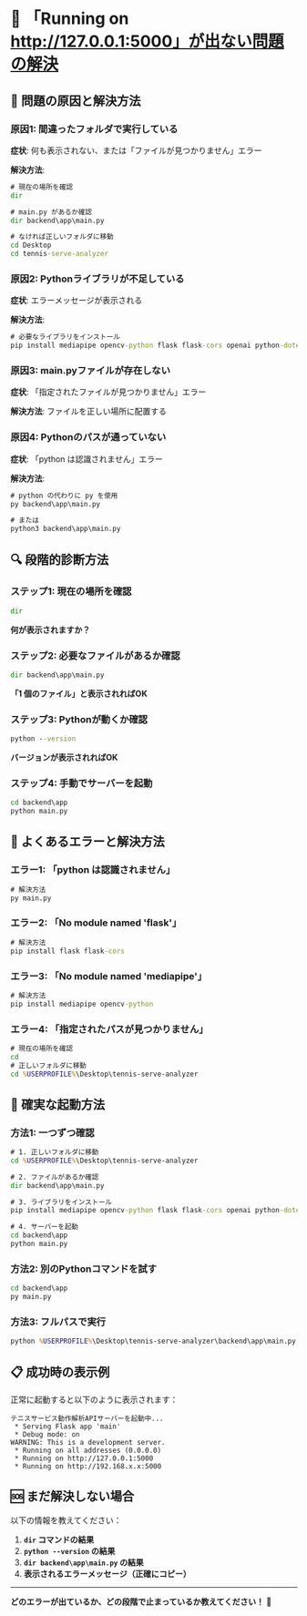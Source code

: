 # 🔧 「Running on http://127.0.0.1:5000」が出ない問題の解決

## 🎯 問題の原因と解決方法

### 原因1: 間違ったフォルダで実行している
**症状**: 何も表示されない、または「ファイルが見つかりません」エラー

**解決方法**:
```cmd
# 現在の場所を確認
dir

# main.py があるか確認
dir backend\app\main.py

# なければ正しいフォルダに移動
cd Desktop
cd tennis-serve-analyzer
```

### 原因2: Pythonライブラリが不足している
**症状**: エラーメッセージが表示される

**解決方法**:
```cmd
# 必要なライブラリをインストール
pip install mediapipe opencv-python flask flask-cors openai python-dotenv requests
```

### 原因3: main.pyファイルが存在しない
**症状**: 「指定されたファイルが見つかりません」エラー

**解決方法**: ファイルを正しい場所に配置する

### 原因4: Pythonのパスが通っていない
**症状**: 「python は認識されません」エラー

**解決方法**:
```cmd
# python の代わりに py を使用
py backend\app\main.py

# または
python3 backend\app\main.py
```

## 🔍 段階的診断方法

### ステップ1: 現在の場所を確認
```cmd
dir
```
**何が表示されますか？**

### ステップ2: 必要なファイルがあるか確認
```cmd
dir backend\app\main.py
```
**「1 個のファイル」と表示されればOK**

### ステップ3: Pythonが動くか確認
```cmd
python --version
```
**バージョンが表示されればOK**

### ステップ4: 手動でサーバーを起動
```cmd
cd backend\app
python main.py
```

## 🚨 よくあるエラーと解決方法

### エラー1: 「python は認識されません」
```cmd
# 解決方法
py main.py
```

### エラー2: 「No module named 'flask'」
```cmd
# 解決方法
pip install flask flask-cors
```

### エラー3: 「No module named 'mediapipe'」
```cmd
# 解決方法
pip install mediapipe opencv-python
```

### エラー4: 「指定されたパスが見つかりません」
```cmd
# 現在の場所を確認
cd
# 正しいフォルダに移動
cd %USERPROFILE%\Desktop\tennis-serve-analyzer
```

## 🎯 確実な起動方法

### 方法1: 一つずつ確認
```cmd
# 1. 正しいフォルダに移動
cd %USERPROFILE%\Desktop\tennis-serve-analyzer

# 2. ファイルがあるか確認
dir backend\app\main.py

# 3. ライブラリをインストール
pip install mediapipe opencv-python flask flask-cors openai python-dotenv requests

# 4. サーバーを起動
cd backend\app
python main.py
```

### 方法2: 別のPythonコマンドを試す
```cmd
cd backend\app
py main.py
```

### 方法3: フルパスで実行
```cmd
python %USERPROFILE%\Desktop\tennis-serve-analyzer\backend\app\main.py
```

## 📋 成功時の表示例

正常に起動すると以下のように表示されます：
```
テニスサービス動作解析APIサーバーを起動中...
 * Serving Flask app 'main'
 * Debug mode: on
WARNING: This is a development server.
 * Running on all addresses (0.0.0.0)
 * Running on http://127.0.0.1:5000
 * Running on http://192.168.x.x:5000
```

## 🆘 まだ解決しない場合

以下の情報を教えてください：

1. **`dir` コマンドの結果**
2. **`python --version` の結果**
3. **`dir backend\app\main.py` の結果**
4. **表示されるエラーメッセージ（正確にコピー）**

---

**どのエラーが出ているか、どの段階で止まっているか教えてください！** 🎾

